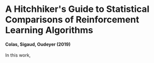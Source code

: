 # A Hitchhiker's Guide to Statistical Comparisons of Reinforcement Learning Algorithms
#### Colas, Sigaud, Oudeyer (2019)

In this work, 
